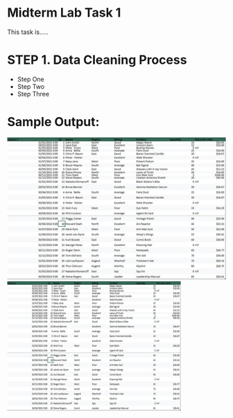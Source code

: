 # Midterm Lab Task 1
This task is.....
# STEP 1. Data Cleaning Process
- Step One
- Step Two
- Step Three

# Sample Output:
![screenshot](images/one.JPG)
<img src="images/one.JPG" alt="Alt Text" width="400" height="300">
